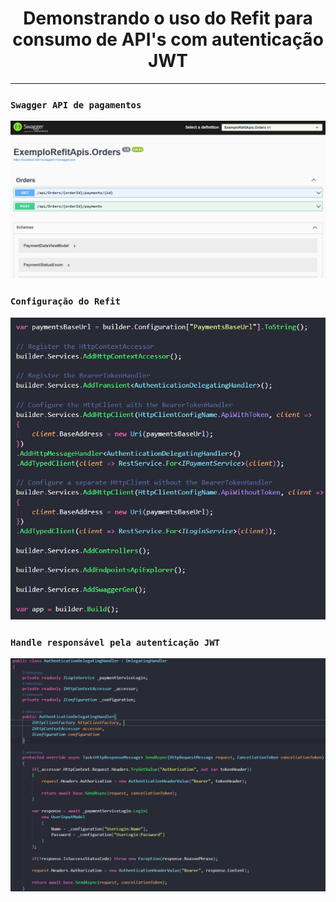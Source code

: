 <h1 align="center"><strong>Demonstrando o uso do Refit para consumo de API's com autenticação JWT</strong></h1>

<hr/>

### `Swagger API de pagamentos`
<p align="center">
    <img src="/Img/api-pagamentos.png" alt="Swagger API de pagamentos" title="Swagger API de pagamentos">
</p> 

### `Configuração do Refit`
<p align="center">
    <img src="/Img/refit.png" alt="Configuração do Refit" title="Configuração do Refit">
</p> 

### `Handle responsável pela autenticação JWT`
<p align="center">
    <img src="/Img/handler.png" alt="Handle responsável pela autenticação JWT" title="Handle responsável pela autenticação JWT">
</p> 
